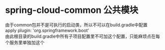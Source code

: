 # spring-cloud-common 公共模块  
由于common包并不是可执行的启动类，所以不可以在build.gradle中配置  
apply plugin: 'org.springframework.boot'  
由此根目录的build.gradle中所有子项目配置里不可加这个配置，只能麻烦点在每个服务里单独加这个